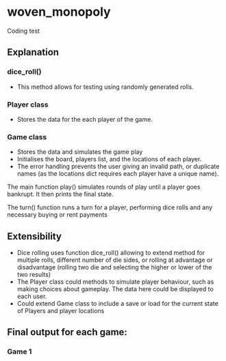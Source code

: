# woven_monopoly
Coding test

## Explanation

### dice_roll()
* This method allows for testing using randomly generated rolls.

### Player class
* Stores the data for the each player of the game.

### Game class
* Stores the data and simulates the game play
* Initialises the board, players list, and the locations of each player.
* The error handling prevents the user giving an invalid path, or duplicate names (as the locations dict requires each player have a unique name).

The main function play() simulates rounds of play until a player goes bankrupt. It then prints the final state.

The turn() function runs a turn for a player, performing dice rolls and any necessary buying or rent payments

## Extensibility
* Dice rolling uses function dice_roll() allowing to extend method for multiple rolls, different number of die sides, or rolling at advantage or disadvantage (rolling two die and selecting the higher or lower of the two results)
* The Player class could methods to simulate player behaviour, such as making choices about gameplay. The data here could be displayed to each user.
* Could extend Game class to include a save or load for the current state of Players and player locations

## Final output for each game:
### Game 1

